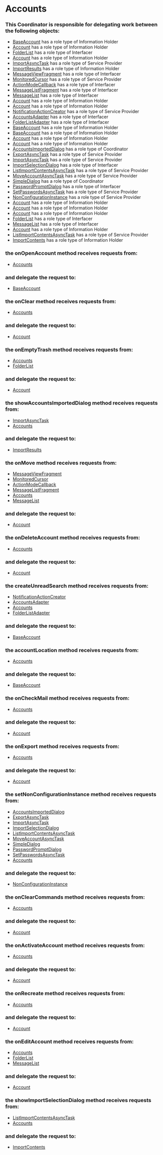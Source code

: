 # Accounts
### This Coordinator is responsible for delegating work between the following objects: 
* [BaseAccount](../InformationHolders/BaseAccount.md) has a role type of Information Holder
* [Account](../InformationHolders/Account.md) has a role type of Information Holder
* [FolderList](../Interfacers/FolderList.md) has a role type of Interfacer
* [Account](../InformationHolders/Account.md) has a role type of Information Holder
* [ImportAsyncTask](../ServiceProviders/ImportAsyncTask.md) has a role type of Service Provider
* [ImportResults](../InformationHolders/ImportResults.md) has a role type of Information Holder
* [MessageViewFragment](../Interfacers/MessageViewFragment.md) has a role type of Interfacer
* [MonitoredCursor](../ServiceProviders/MonitoredCursor.md) has a role type of Service Provider
* [ActionModeCallback](../Interfacers/ActionModeCallback.md) has a role type of Interfacer
* [MessageListFragment](../Interfacers/MessageListFragment.md) has a role type of Interfacer
* [MessageList](../Interfacers/MessageList.md) has a role type of Interfacer
* [Account](../InformationHolders/Account.md) has a role type of Information Holder
* [Account](../InformationHolders/Account.md) has a role type of Information Holder
* [NotificationActionCreator](../ServiceProviders/NotificationActionCreator.md) has a role type of Service Provider
* [AccountsAdapter](../Interfacers/AccountsAdapter.md) has a role type of Interfacer
* [FolderListAdapter](../Interfacers/FolderListAdapter.md) has a role type of Interfacer
* [BaseAccount](../InformationHolders/BaseAccount.md) has a role type of Information Holder
* [BaseAccount](../InformationHolders/BaseAccount.md) has a role type of Information Holder
* [Account](../InformationHolders/Account.md) has a role type of Information Holder
* [Account](../InformationHolders/Account.md) has a role type of Information Holder
* [AccountsImportedDialog](../Coordinators/AccountsImportedDialog.md) has a role type of Coordinator
* [ExportAsyncTask](../ServiceProviders/ExportAsyncTask.md) has a role type of Service Provider
* [ImportAsyncTask](../ServiceProviders/ImportAsyncTask.md) has a role type of Service Provider
* [ImportSelectionDialog](../Interfacers/ImportSelectionDialog.md) has a role type of Interfacer
* [ListImportContentsAsyncTask](../ServiceProviders/ListImportContentsAsyncTask.md) has a role type of Service Provider
* [MoveAccountAsyncTask](../ServiceProviders/MoveAccountAsyncTask.md) has a role type of Service Provider
* [SimpleDialog](../Coordinators/SimpleDialog.md) has a role type of Coordinator
* [PasswordPromptDialog](../Interfacers/PasswordPromptDialog.md) has a role type of Interfacer
* [SetPasswordsAsyncTask](../ServiceProviders/SetPasswordsAsyncTask.md) has a role type of Service Provider
* [NonConfigurationInstance](../ServiceProviders/NonConfigurationInstance.md) has a role type of Service Provider
* [Account](../InformationHolders/Account.md) has a role type of Information Holder
* [Account](../InformationHolders/Account.md) has a role type of Information Holder
* [Account](../InformationHolders/Account.md) has a role type of Information Holder
* [FolderList](../Interfacers/FolderList.md) has a role type of Interfacer
* [MessageList](../Interfacers/MessageList.md) has a role type of Interfacer
* [Account](../InformationHolders/Account.md) has a role type of Information Holder
* [ListImportContentsAsyncTask](../ServiceProviders/ListImportContentsAsyncTask.md) has a role type of Service Provider
* [ImportContents](../InformationHolders/ImportContents.md) has a role type of Information Holder
### the onOpenAccount method receives requests from:
* [Accounts](../Coordinators/Accounts.md) 
### and delegate the request to: 
* [BaseAccount](../InformationHolders/BaseAccount.md) 


### the onClear method receives requests from:
* [Accounts](../Coordinators/Accounts.md) 
### and delegate the request to: 
* [Account](../InformationHolders/Account.md) 


### the onEmptyTrash method receives requests from:
* [Accounts](../Coordinators/Accounts.md) 
* [FolderList](../Interfacers/FolderList.md) 
### and delegate the request to: 
* [Account](../InformationHolders/Account.md) 


### the showAccountsImportedDialog method receives requests from:
* [ImportAsyncTask](../ServiceProviders/ImportAsyncTask.md) 
* [Accounts](../Coordinators/Accounts.md) 
### and delegate the request to: 
* [ImportResults](../InformationHolders/ImportResults.md) 


### the onMove method receives requests from:
* [MessageViewFragment](../Interfacers/MessageViewFragment.md) 
* [MonitoredCursor](../ServiceProviders/MonitoredCursor.md) 
* [ActionModeCallback](../Interfacers/ActionModeCallback.md) 
* [MessageListFragment](../Interfacers/MessageListFragment.md) 
* [Accounts](../Coordinators/Accounts.md) 
* [MessageList](../Interfacers/MessageList.md) 
### and delegate the request to: 
* [Account](../InformationHolders/Account.md) 


### the onDeleteAccount method receives requests from:
* [Accounts](../Coordinators/Accounts.md) 
### and delegate the request to: 
* [Account](../InformationHolders/Account.md) 


### the createUnreadSearch method receives requests from:
* [NotificationActionCreator](../ServiceProviders/NotificationActionCreator.md) 
* [AccountsAdapter](../Interfacers/AccountsAdapter.md) 
* [Accounts](../Coordinators/Accounts.md) 
* [FolderListAdapter](../Interfacers/FolderListAdapter.md) 
### and delegate the request to: 
* [BaseAccount](../InformationHolders/BaseAccount.md) 


### the accountLocation method receives requests from:
* [Accounts](../Coordinators/Accounts.md) 
### and delegate the request to: 
* [BaseAccount](../InformationHolders/BaseAccount.md) 


### the onCheckMail method receives requests from:
* [Accounts](../Coordinators/Accounts.md) 
### and delegate the request to: 
* [Account](../InformationHolders/Account.md) 


### the onExport method receives requests from:
* [Accounts](../Coordinators/Accounts.md) 
### and delegate the request to: 
* [Account](../InformationHolders/Account.md) 


### the setNonConfigurationInstance method receives requests from:
* [AccountsImportedDialog](../Coordinators/AccountsImportedDialog.md) 
* [ExportAsyncTask](../ServiceProviders/ExportAsyncTask.md) 
* [ImportAsyncTask](../ServiceProviders/ImportAsyncTask.md) 
* [ImportSelectionDialog](../Interfacers/ImportSelectionDialog.md) 
* [ListImportContentsAsyncTask](../ServiceProviders/ListImportContentsAsyncTask.md) 
* [MoveAccountAsyncTask](../ServiceProviders/MoveAccountAsyncTask.md) 
* [SimpleDialog](../Coordinators/SimpleDialog.md) 
* [PasswordPromptDialog](../Interfacers/PasswordPromptDialog.md) 
* [SetPasswordsAsyncTask](../ServiceProviders/SetPasswordsAsyncTask.md) 
* [Accounts](../Coordinators/Accounts.md) 
### and delegate the request to: 
* [NonConfigurationInstance](../ServiceProviders/NonConfigurationInstance.md) 


### the onClearCommands method receives requests from:
* [Accounts](../Coordinators/Accounts.md) 
### and delegate the request to: 
* [Account](../InformationHolders/Account.md) 


### the onActivateAccount method receives requests from:
* [Accounts](../Coordinators/Accounts.md) 
### and delegate the request to: 
* [Account](../InformationHolders/Account.md) 


### the onRecreate method receives requests from:
* [Accounts](../Coordinators/Accounts.md) 
### and delegate the request to: 
* [Account](../InformationHolders/Account.md) 


### the onEditAccount method receives requests from:
* [Accounts](../Coordinators/Accounts.md) 
* [FolderList](../Interfacers/FolderList.md) 
* [MessageList](../Interfacers/MessageList.md) 
### and delegate the request to: 
* [Account](../InformationHolders/Account.md) 


### the showImportSelectionDialog method receives requests from:
* [ListImportContentsAsyncTask](../ServiceProviders/ListImportContentsAsyncTask.md) 
* [Accounts](../Coordinators/Accounts.md) 
### and delegate the request to: 
* [ImportContents](../InformationHolders/ImportContents.md) 


